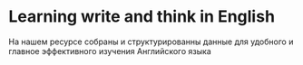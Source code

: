 <h1>Learning write and think in English</h1>
На нашем ресурсе собраны и структурированны данные для удобного
и главное эффективного изучения Английского языка</br>


